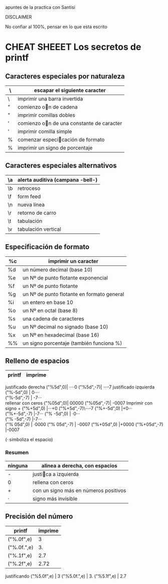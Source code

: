 apuntes de la practica con Santisi

DISCLAIMER

No confiar al 100%, pensar en lo que esta escrito

# CHEAT SHEEET Los secretos de printf

## Caracteres especiales por naturaleza

\         | escapar el siguiente caracter
--------- | ------------------------------
\\        | imprimir una barra invertida
"         | comienzo on de cadena
\"        | imprimir comillas dobles
'         | comienzo on de una constante de caracter
\'        | imprimir comilla simple
%         | comenzar especicación de formato
\%        |imprimir un signo de porcentaje


## Caracteres especiales alternativos

\a |alerta auditiva (campana -bell-)
-- | ----------------
\b |retroceso
\f |form feed
\n |nueva línea
\r |retorno de carro
\t |tabulación
\v |tabulación vertical

## Especificación de formato

%c |imprimir un caracter
-- | -----------------------
%d |un número decimal (base 10)
%e |un Nº de punto flotante exponencial
%f |un Nº de punto flotante
%g |un Nº de punto flotante en formato general
%i |un entero en base 10
%o |un Nº en octal (base 8)
%s |una cadena de caracteres
%u |un Nº decimal no signado (base 10)
%x |un Nº en hexadecimal (base 16)
%% |un signo porcentaje (también funciona \%)

## Relleno de espacios

printf |imprime
---- | ----------
justificado derecha
("%5d",0)| ····0
("%5d",-7)|  ···-7
justificado izquierda
("%-5d",0) | 0····    
("%-5d",-7) | -7···   
rellenar con ceros
("%05d",0)| 00000
("%05d",-7)| -0007
Imprimir con signo +
("%+5d",0) |···+0
("%+5d",-7)\···-7
("%+-5d",0) |+0···   
("%+-5d",-7) |-7···
("% -5d",0) | ·0···   
("% -5d",-7) |-7···      
("% 05d",0) | ·0000
("% 05d",-7) | -0007
("%+05d",0) |+0000
("%+05d",-7) |-0007

(· simboliza el espacio)
### Resumen

ninguna | alinea a derecha, con espacios
------  | ---------------------
- |justica a izquierda
0 |rellena con ceros
+ |con un signo más en números positivos
· |signo más invisible

## Precisión del número

printf| imprime
---- | ------
("%.0f",e)| 3
("%.0f.",e)| 3.
("%.1f",e) |2.7
("%.2f",e) |2.72
justificando
("%5.0f",e)  |   3
("%5.0f.",e)  |   3.
("%5.1f",e)  | 2.7
